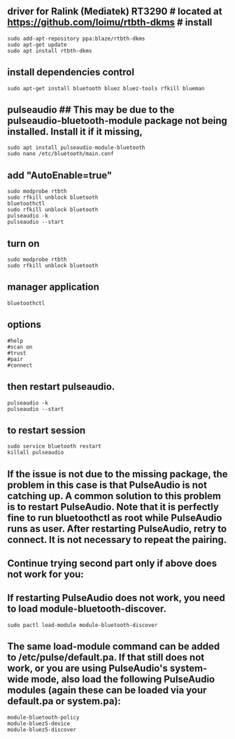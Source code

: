 ## driver for Ralink (Mediatek) RT3290 # located at https://github.com/loimu/rtbth-dkms # install 
    sudo add-apt-repository ppa:blaze/rtbth-dkms
    sudo apt-get update
    sudo apt install rtbth-dkms

## install dependencies control
    sudo apt-get install bluetooth bluez bluez-tools rfkill blueman

## pulseaudio ## This may be due to the pulseaudio-bluetooth-module package not being installed. Install it if it missing, 
    sudo apt install pulseaudio-module-bluetooth
    sudo nano /etc/bluetooth/main.conf

## add "AutoEnable=true"

    sudo modprobe rtbth
    sudo rfkill unblock bluetooth
    bluetoothctl
    sudo rfkill unblock bluetooth
    pulseaudio -k
    pulseaudio --start

## turn on
    sudo modprobe rtbth
    sudo rfkill unblock bluetooth

## manager application
    bluetoothctl

## options

    #help
    #scan on
    #trust 
    #pair
    #connect 
    
## then restart pulseaudio.
    pulseaudio -k  
    pulseaudio --start  

## to restart session
    sudo service bluetooth restart  
    killall pulseaudio  

## If the issue is not due to the missing package, the problem in this case is that PulseAudio is not catching up. A common solution to this problem is to restart PulseAudio. Note that it is perfectly fine to run bluetoothctl as root while PulseAudio runs as user. After restarting PulseAudio, retry to connect. It is not necessary to repeat the pairing.

## Continue trying second part only if above does not work for you:
## If restarting PulseAudio does not work, you need to load module-bluetooth-discover.

    sudo pactl load-module module-bluetooth-discover

## The same load-module command can be added to /etc/pulse/default.pa. If that still does not work, or you are using PulseAudio's system-wide mode, also load the following PulseAudio modules (again these can be loaded via your default.pa or system.pa):

    module-bluetooth-policy
    module-bluez5-device
    module-bluez5-discover
